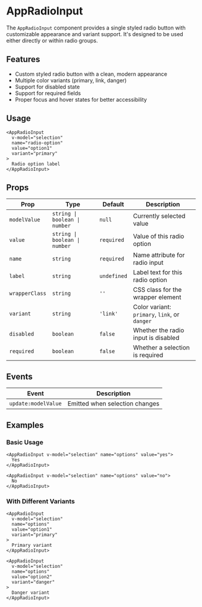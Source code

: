 # AppRadioInput

The `AppRadioInput` component provides a single styled radio button with customizable appearance and variant support. It's designed to be used either directly or within radio groups.

## Features

- Custom styled radio button with a clean, modern appearance
- Multiple color variants (primary, link, danger)
- Support for disabled state
- Support for required fields
- Proper focus and hover states for better accessibility

## Usage

```vue
<AppRadioInput
  v-model="selection"
  name="radio-option"
  value="option1"
  variant="primary"
>
  Radio option label
</AppRadioInput>
```

## Props

| Prop           | Type                          | Default     | Description                                   |
| -------------- | ----------------------------- | ----------- | --------------------------------------------- |
| `modelValue`   | `string \| boolean \| number` | `null`      | Currently selected value                      |
| `value`        | `string \| boolean \| number` | `required`  | Value of this radio option                    |
| `name`         | `string`                      | `required`  | Name attribute for radio input                |
| `label`        | `string`                      | `undefined` | Label text for this radio option              |
| `wrapperClass` | `string`                      | `''`        | CSS class for the wrapper element             |
| `variant`      | `string`                      | `'link'`    | Color variant: `primary`, `link`, or `danger` |
| `disabled`     | `boolean`                     | `false`     | Whether the radio input is disabled           |
| `required`     | `boolean`                     | `false`     | Whether a selection is required               |

## Events

| Event               | Description                    |
| ------------------- | ------------------------------ |
| `update:modelValue` | Emitted when selection changes |

## Examples

### Basic Usage

```vue
<AppRadioInput v-model="selection" name="options" value="yes">
  Yes
</AppRadioInput>

<AppRadioInput v-model="selection" name="options" value="no">
  No
</AppRadioInput>
```

### With Different Variants

```vue
<AppRadioInput
  v-model="selection"
  name="options"
  value="option1"
  variant="primary"
>
  Primary variant
</AppRadioInput>

<AppRadioInput
  v-model="selection"
  name="options"
  value="option2"
  variant="danger"
>
  Danger variant
</AppRadioInput>
```
